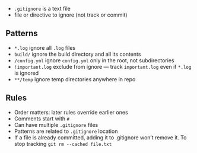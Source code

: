- `.gitignore` is a text file
- file or directive to ignore (not track or commit)

## Patterns

- `*.log` ignore all `.log` files
- `build/` ignore the build directory and all its contents
- `/config.yml` ignore `config.yml` only in the root, not subdirectories
- `!important.log` exclude from ignore — track `important.log` even if `*.log` is ignored
- `**/temp` ignore temp directories anywhere in repo

## Rules
- Order matters: later rules override earlier ones
- Comments start with `#`
- Can have multiple `.gitignore` files
- Patterns are related to `.gitignore` location
- If a file is already committed, adding it to .gitignore won’t remove it. To stop tracking `git rm --cached file.txt`
